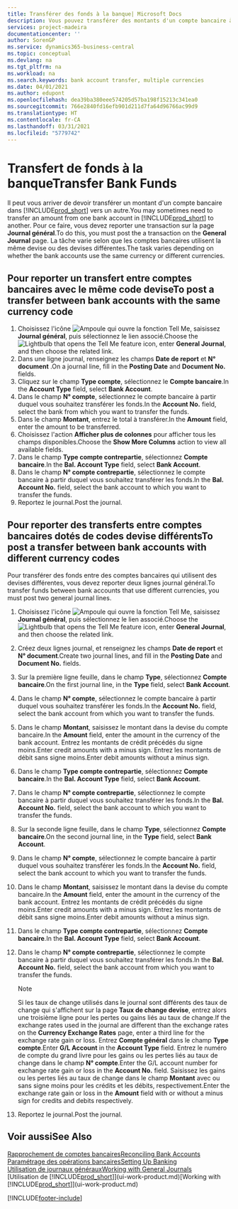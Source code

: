```yaml
---
title: Transférer des fonds à la banque| Microsoft Docs
description: Vous pouvez transférer des montants d'un compte bancaire à un autre, y compris dans différentes devises, en reportant la transaction dans le journal général.
services: project-madeira
documentationcenter: ''
author: SorenGP
ms.service: dynamics365-business-central
ms.topic: conceptual
ms.devlang: na
ms.tgt_pltfrm: na
ms.workload: na
ms.search.keywords: bank account transfer, multiple currencies
ms.date: 04/01/2021
ms.author: edupont
ms.openlocfilehash: dea39ba380eee574205d57ba198f15213c341ea0
ms.sourcegitcommit: 766e2840fd16efb901d211d7fa64d96766ac99d9
ms.translationtype: HT
ms.contentlocale: fr-CA
ms.lasthandoff: 03/31/2021
ms.locfileid: "5779742"
---
```

# <a name="transfer-bank-funds"></a><span data-ttu-id="834a9-103">Transfert de fonds à la banque</span><span class="sxs-lookup"><span data-stu-id="834a9-103">Transfer Bank Funds</span></span>
<span data-ttu-id="834a9-104">Il peut vous arriver de devoir transférer un montant d'un compte bancaire dans [!INCLUDE[prod_short](includes/prod_short.md)] vers un autre.</span><span class="sxs-lookup"><span data-stu-id="834a9-104">You may sometimes need to transfer an amount from one bank account in [!INCLUDE[prod_short](includes/prod_short.md)] to another.</span></span> <span data-ttu-id="834a9-105">Pour ce faire, vous devez reporter une transaction sur la page **Journal général**.</span><span class="sxs-lookup"><span data-stu-id="834a9-105">To do this, you must post the a transaction on the **General Journal** page.</span></span> <span data-ttu-id="834a9-106">La tâche varie selon que les comptes bancaires utilisent la même devise ou des devises différentes.</span><span class="sxs-lookup"><span data-stu-id="834a9-106">The task varies depending on whether the bank accounts use the same currency or different currencies.</span></span>

## <a name="to-post-a-transfer-between-bank-accounts-with-the-same-currency-code"></a><span data-ttu-id="834a9-107">Pour reporter un transfert entre comptes bancaires avec le même code devise</span><span class="sxs-lookup"><span data-stu-id="834a9-107">To post a transfer between bank accounts with the same currency code</span></span>
1. <span data-ttu-id="834a9-108">Choisissez l'icône ![Ampoule qui ouvre la fonction Tell Me](media/ui-search/search_small.png "Dites-moi ce que vous voulez faire"), saisissez **Journal général**, puis sélectionnez le lien associé.</span><span class="sxs-lookup"><span data-stu-id="834a9-108">Choose the ![Lightbulb that opens the Tell Me feature](media/ui-search/search_small.png "Tell me what you want to do") icon, enter **General Journal**, and then choose the related link.</span></span>
2. <span data-ttu-id="834a9-109">Dans une ligne journal, renseignez les champs **Date de report** et **N° document** .</span><span class="sxs-lookup"><span data-stu-id="834a9-109">On a journal line, fill in the **Posting Date** and **Document No.** fields.</span></span>
3. <span data-ttu-id="834a9-110">Cliquez sur le champ **Type compte**, sélectionnez le **Compte bancaire**.</span><span class="sxs-lookup"><span data-stu-id="834a9-110">In the **Account Type** field, select **Bank Account**.</span></span>
4. <span data-ttu-id="834a9-111">Dans le champ **N° compte**, sélectionnez le compte bancaire à partir duquel vous souhaitez transférer les fonds.</span><span class="sxs-lookup"><span data-stu-id="834a9-111">In the **Account No.** field, select the bank from which you want to transfer the funds.</span></span>
5. <span data-ttu-id="834a9-112">Dans le champ **Montant**, entrez le total à transférer.</span><span class="sxs-lookup"><span data-stu-id="834a9-112">In the **Amount** field, enter the amount to be transferred.</span></span>
6. <span data-ttu-id="834a9-113">Choisissez l'action **Afficher plus de colonnes** pour afficher tous les champs disponibles.</span><span class="sxs-lookup"><span data-stu-id="834a9-113">Choose the **Show More Columns** action to view all available fields.</span></span>
7. <span data-ttu-id="834a9-114">Dans le champ **Type compte contrepartie**, sélectionnez **Compte bancaire**.</span><span class="sxs-lookup"><span data-stu-id="834a9-114">In the **Bal. Account Type** field, select **Bank Account**.</span></span>
8. <span data-ttu-id="834a9-115">Dans le champ **N° compte contrepartie**, sélectionnez le compte bancaire à partir duquel vous souhaitez transférer les fonds.</span><span class="sxs-lookup"><span data-stu-id="834a9-115">In the **Bal. Account No.** field, select the bank account to which you want to transfer the funds.</span></span>
9. <span data-ttu-id="834a9-116">Reportez le journal.</span><span class="sxs-lookup"><span data-stu-id="834a9-116">Post the journal.</span></span>

## <a name="to-post-a-transfer-between-bank-accounts-with-different-currency-codes"></a><span data-ttu-id="834a9-117">Pour reporter des transferts entre comptes bancaires dotés de codes devise différents</span><span class="sxs-lookup"><span data-stu-id="834a9-117">To post a transfer between bank accounts with different currency codes</span></span>
<span data-ttu-id="834a9-118">Pour transférer des fonds entre des comptes bancaires qui utilisent des devises différentes, vous devez reporter deux lignes journal général.</span><span class="sxs-lookup"><span data-stu-id="834a9-118">To transfer funds between bank accounts that use different currencies, you must post two general journal lines.</span></span>

1. <span data-ttu-id="834a9-119">Choisissez l'icône ![Ampoule qui ouvre la fonction Tell Me](media/ui-search/search_small.png "Dites-moi ce que vous voulez faire"), saisissez **Journal général**, puis sélectionnez le lien associé.</span><span class="sxs-lookup"><span data-stu-id="834a9-119">Choose the ![Lightbulb that opens the Tell Me feature](media/ui-search/search_small.png "Tell me what you want to do") icon, enter **General Journal**, and then choose the related link.</span></span>
2. <span data-ttu-id="834a9-120">Créez deux lignes journal, et renseignez les champs **Date de report** et **N° document**.</span><span class="sxs-lookup"><span data-stu-id="834a9-120">Create two journal lines, and fill in the **Posting Date** and **Document No.** fields.</span></span>
3. <span data-ttu-id="834a9-121">Sur la première ligne feuille, dans le champ **Type**, sélectionnez **Compte bancaire**.</span><span class="sxs-lookup"><span data-stu-id="834a9-121">On the first journal line, in the **Type** field, select **Bank Account**.</span></span>
4. <span data-ttu-id="834a9-122">Dans le champ **N° compte**, sélectionnez le compte bancaire à partir duquel vous souhaitez transférer les fonds.</span><span class="sxs-lookup"><span data-stu-id="834a9-122">In the **Account No.** field, select the bank account from which you want to transfer the funds.</span></span>
5. <span data-ttu-id="834a9-123">Dans le champ **Montant**, saisissez le montant dans la devise du compte bancaire.</span><span class="sxs-lookup"><span data-stu-id="834a9-123">In the **Amount** field, enter the amount in the currency of the bank account.</span></span> <span data-ttu-id="834a9-124">Entrez les montants de crédit précédés du signe moins.</span><span class="sxs-lookup"><span data-stu-id="834a9-124">Enter credit amounts with a minus sign.</span></span> <span data-ttu-id="834a9-125">Entrez les montants de débit sans signe moins.</span><span class="sxs-lookup"><span data-stu-id="834a9-125">Enter debit amounts without a minus sign.</span></span>
6. <span data-ttu-id="834a9-126">Dans le champ **Type compte contrepartie**, sélectionnez **Compte bancaire**.</span><span class="sxs-lookup"><span data-stu-id="834a9-126">In the **Bal. Account Type** field, select **Bank Account**.</span></span>
7. <span data-ttu-id="834a9-127">Dans le champ **N° compte contrepartie**, sélectionnez le compte bancaire à partir duquel vous souhaitez transférer les fonds.</span><span class="sxs-lookup"><span data-stu-id="834a9-127">In the **Bal. Account No.** field, select the bank account to which you want to transfer the funds.</span></span>
8. <span data-ttu-id="834a9-128">Sur la seconde ligne feuille, dans le champ **Type**, sélectionnez **Compte bancaire**.</span><span class="sxs-lookup"><span data-stu-id="834a9-128">On the second journal line, in the **Type** field, select **Bank Account**.</span></span>
9. <span data-ttu-id="834a9-129">Dans le champ **N° compte**, sélectionnez le compte bancaire à partir duquel vous souhaitez transférer les fonds.</span><span class="sxs-lookup"><span data-stu-id="834a9-129">In the **Account No.** field, select the bank account to which you want to transfer the funds.</span></span>
10. <span data-ttu-id="834a9-130">Dans le champ **Montant**, saisissez le montant dans la devise du compte bancaire.</span><span class="sxs-lookup"><span data-stu-id="834a9-130">In the **Amount** field, enter the amount in the currency of the bank account.</span></span> <span data-ttu-id="834a9-131">Entrez les montants de crédit précédés du signe moins.</span><span class="sxs-lookup"><span data-stu-id="834a9-131">Enter credit amounts with a minus sign.</span></span> <span data-ttu-id="834a9-132">Entrez les montants de débit sans signe moins.</span><span class="sxs-lookup"><span data-stu-id="834a9-132">Enter debit amounts without a minus sign.</span></span>
11. <span data-ttu-id="834a9-133">Dans le champ **Type compte contrepartie**, sélectionnez **Compte bancaire**.</span><span class="sxs-lookup"><span data-stu-id="834a9-133">In the **Bal. Account Type** field, select **Bank Account**.</span></span>  
12. <span data-ttu-id="834a9-134">Dans le champ **N° compte contrepartie**, sélectionnez le compte bancaire à partir duquel vous souhaitez transférer les fonds.</span><span class="sxs-lookup"><span data-stu-id="834a9-134">In the **Bal. Account No.** field, select the bank account from which you want to transfer the funds.</span></span>

    > [!NOTE]  
    > <span data-ttu-id="834a9-135">Si les taux de change utilisés dans le journal sont différents des taux de change qui s'affichent sur la page **Taux de change devise**, entrez alors une troisième ligne pour les pertes ou gains liés au taux de change.</span><span class="sxs-lookup"><span data-stu-id="834a9-135">If the exchange rates used in the journal are different than the exchange rates on the **Currency Exchange Rates** page, enter a third line for the exchange rate gain or loss.</span></span> <span data-ttu-id="834a9-136">Entrez **Compte général** dans le champ **Type compte**.</span><span class="sxs-lookup"><span data-stu-id="834a9-136">Enter **G/L Account** in the **Account Type** field.</span></span> <span data-ttu-id="834a9-137">Entrez le numéro de compte du grand livre pour les gains ou les pertes liés au taux de change dans le champ **N° compte**.</span><span class="sxs-lookup"><span data-stu-id="834a9-137">Enter the G/L account number for exchange rate gain or loss in the **Account No.** field.</span></span> <span data-ttu-id="834a9-138">Saisissez les gains ou les pertes liés au taux de change dans le champ **Montant** avec ou sans signe moins pour les crédits et les débits, respectivement.</span><span class="sxs-lookup"><span data-stu-id="834a9-138">Enter the exchange rate gain or loss in the **Amount** field with or without a minus sign for credits and debits respectively.</span></span>
13. <span data-ttu-id="834a9-139">Reportez le journal.</span><span class="sxs-lookup"><span data-stu-id="834a9-139">Post the journal.</span></span>

## <a name="see-also"></a><span data-ttu-id="834a9-140">Voir aussi</span><span class="sxs-lookup"><span data-stu-id="834a9-140">See Also</span></span>
[<span data-ttu-id="834a9-141">Rapprochement de comptes bancaires</span><span class="sxs-lookup"><span data-stu-id="834a9-141">Reconciling Bank Accounts</span></span>](bank-manage-bank-accounts.md)  
[<span data-ttu-id="834a9-142">Paramétrage des opérations bancaires</span><span class="sxs-lookup"><span data-stu-id="834a9-142">Setting Up Banking</span></span>](bank-setup-banking.md)  
[<span data-ttu-id="834a9-143">Utilisation de journaux généraux</span><span class="sxs-lookup"><span data-stu-id="834a9-143">Working with General Journals</span></span>](ui-work-general-journals.md)  
<span data-ttu-id="834a9-144">[Utilisation de [!INCLUDE[prod_short](includes/prod_short.md)]](ui-work-product.md)</span><span class="sxs-lookup"><span data-stu-id="834a9-144">[Working with [!INCLUDE[prod_short](includes/prod_short.md)]](ui-work-product.md)</span></span>


[!INCLUDE[footer-include](includes/footer-banner.md)]